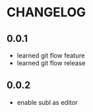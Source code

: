 # CHANGELOG

## 0.0.1

 - learned git flow feature
 - learned git flow release

## 0.0.2

 - enable subl as editor

